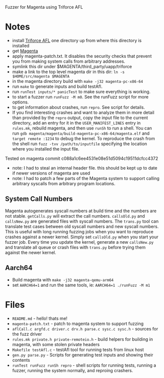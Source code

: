 Fuzzer for Magenta using Triforce AFL

# Notes

- install [Triforce AFL](https://github.com/nccgroup/TriforceAFL) one
  directory up from where this directory is installed
- get [Magenta](https://github.com/fuchsia-mirror/magenta)
- apply magenta-patch.txt.  It disables the security checks
  that prevent you from making system calls from arbitrary addresses.
- symlink this dir under $MAGENTA/third_party/uapp/triforce
- make a link to the top level magenta dir in this dir: `ln -s $HOME/src/magenta $MAGENTA`
- in the magenta directory build with `make -j32 magenta-pc-x86-64`
- run `make` to generate inputs and build testAfl.
- run `runTest inputs/* panicTest` to make sure everything is working.
- to start a fuzzer run `runFuzz -M m0`.  See the runFuzz script for
  more options.
- to get information about crashes, run `repro`.  See script for details.
- If you find interesting crashes and want to analyze them in more
  detail than provided by the `repro` output, copy the input file
  to the current directory, add an entry for it in the
  `USER_MANIFEST_LINES` entry in `rules.mk`, rebuild magenta, and
  then use `runSh` to run a shell.  You can run
  `gdb magenta/magenta/build-magenta-pc-x86-64/magenta.elf` and
  `target remote :1234` to debug the kernel.  To reproduce the
  crash from the shell run `fuzz -tvv /path/to/inputfile` specifying
  the location where you installed the input file.

Tested on magenta commit c088a1c6ee4531e08e51d5094c19511dcfcc4372
- note: I had to steal an internal header file.  this should be
  kept up to date if newer versions of magenta are used
- note: I had to patch a few parts of the Magenta system to support
  calling arbitrary syscalls from arbitrary program locations.

## System Call Numbers

Magenta autogenerates syscall numbers at build time and the
numbers are not stable.  `getCalls.py` will extract the
call numbers.  `callsOld.py` and `callsNew.py` are generated
files with syscall numbers.  The `trans.py` tool can translate
test cases between old syscall numbers and new syscall numbers.
This is useful with long running fuzzing jobs when you want 
to reproduce crashes against a newer kernel.  Simply set
`callsOld.py` when you start your fuzzer job.  Every time you
update the kernel, generate a new `callsNew.py` and translate all
queue or crash files with `trans.py` before trying them against
the newer kernel.

## Aarch64

- Build magenta with `make -j32 magenta-qemu-arm64`
- set `AARCH64=1` and run the same tools, ie: `AARCH64=1 ./runFuzz -M m1`

# Files
- `README.md` - hello! thats me!
- `magenta-patch.txt` - patch to magenta system to support fuzzing
- `aflCall.c argfd.c driver.c drv.h parse.c sysc.c sysc.h` - sources for the fuzz driver
- `rules.mk private.h private-remoteio.h` - build helpers for building in magenta, with some stolen private headers
- `Makefile testAfl.c` - testAfl tool for running tests from linux host
- `gen.py parse.py` - Scripts for generating test inputs and showing their contents
- `runTest runFuzz runSh repro` - shell scripts for running tests, running a fuzzer, running the system normally, and reproing crashers.
